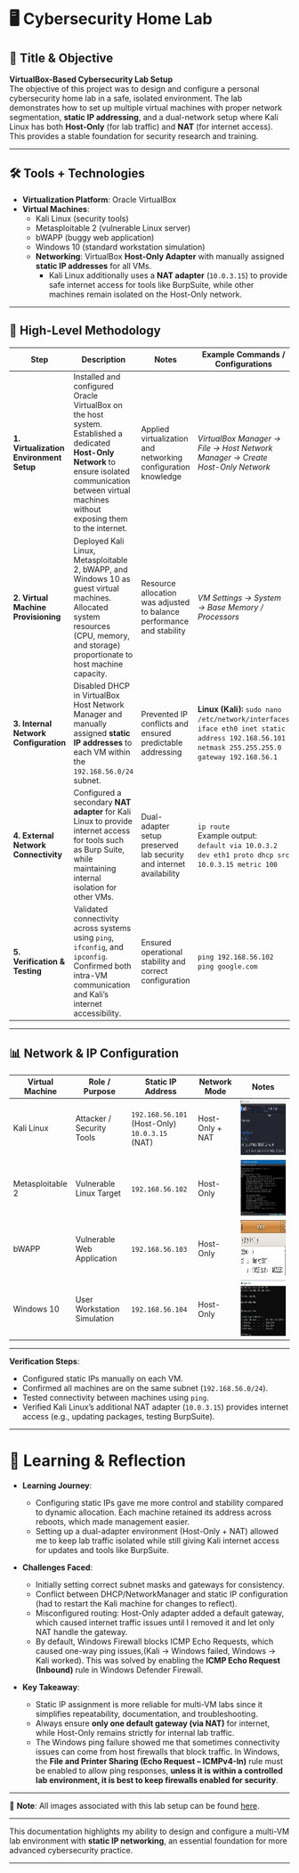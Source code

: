 # 🖥️ Cybersecurity Home Lab  

## 🎯 Title & Objective  
**VirtualBox-Based Cybersecurity Lab Setup**  
The objective of this project was to design and configure a personal cybersecurity home lab in a safe, isolated environment. The lab demonstrates how to set up multiple virtual machines with proper network segmentation, **static IP addressing**, and a dual-network setup where Kali Linux has both **Host-Only** (for lab traffic) and **NAT** (for internet access). This provides a stable foundation for security research and training.  


---

## 🛠️ Tools + Technologies  

- **Virtualization Platform**: Oracle VirtualBox  
- **Virtual Machines**:  
  - Kali Linux (security tools)  
  - Metasploitable 2 (vulnerable Linux server)  
  - bWAPP (buggy web application)  
  - Windows 10 (standard workstation simulation)  
  - **Networking**: VirtualBox **Host-Only Adapter** with manually assigned **static IP addresses** for all VMs.  
     - Kali Linux additionally uses a **NAT adapter** (`10.0.3.15`) to provide safe internet access for tools like BurpSuite, while other machines remain isolated on the Host-Only network.  

---

## 🔎 High-Level Methodology  

| Step | Description | Notes | Example Commands / Configurations |  
|------|-------------|-------|-----------------------------------|  
| **1. Virtualization Environment Setup** | Installed and configured Oracle VirtualBox on the host system. Established a dedicated **Host-Only Network** to ensure isolated communication between virtual machines without exposing them to the internet. | Applied virtualization and networking configuration knowledge | *VirtualBox Manager → File → Host Network Manager → Create Host-Only Network* |  
| **2. Virtual Machine Provisioning** | Deployed Kali Linux, Metasploitable 2, bWAPP, and Windows 10 as guest virtual machines. Allocated system resources (CPU, memory, and storage) proportionate to host machine capacity. | Resource allocation was adjusted to balance performance and stability | *VM Settings → System → Base Memory / Processors* |  
| **3. Internal Network Configuration** | Disabled DHCP in VirtualBox Host Network Manager and manually assigned **static IP addresses** to each VM within the `192.168.56.0/24` subnet. | Prevented IP conflicts and ensured predictable addressing | **Linux (Kali):**  ```sudo nano /etc/network/interfaces``` <br> ```iface eth0 inet static``` <br> ```address 192.168.56.101``` <br> ```netmask 255.255.255.0``` <br> ```gateway 192.168.56.1``` |  
| **4. External Network Connectivity** | Configured a secondary **NAT adapter** for Kali Linux to provide internet access for tools such as Burp Suite, while maintaining internal isolation for other VMs. | Dual-adapter setup preserved lab security and internet availability | ```ip route``` <br> Example output: <br> ```default via 10.0.3.2 dev eth1 proto dhcp src 10.0.3.15 metric 100``` |  
| **5. Verification & Testing** | Validated connectivity across systems using `ping`, `ifconfig`, and `ipconfig`. Confirmed both intra-VM communication and Kali’s internet accessibility. | Ensured operational stability and correct configuration | ```ping 192.168.56.102``` <br> ```ping google.com``` |  


---

## 📊 Network & IP Configuration  

| Virtual Machine  | Role / Purpose              | Static IP Address | Network Mode       | Notes |  
|------------------|-----------------------------|------------------|--------------------|-------|  
| Kali Linux       | Attacker / Security Tools   | `192.168.56.101` (Host-Only) <br> `10.0.3.15` (NAT) | Host-Only + NAT    | <img src="../../assets/images/Kali IP.png" alt="IP address snippet" height="100" /> |  
| Metasploitable 2 | Vulnerable Linux Target     | `192.168.56.102` | Host-Only          | <img src="../../assets/images/metasploit IP.jpg" alt="IP address snippet" height="100" /> |  
| bWAPP            | Vulnerable Web Application  | `192.168.56.103` | Host-Only          | <img src="../../assets/images/bwapp IP.jpg" alt="IP address snippet" height="100" /> |  
| Windows 10       | User Workstation Simulation | `192.168.56.104` | Host-Only          | <img src="../../assets/images/windows IP.png" alt="IP address snippet" height="100" /> |  

---

**Verification Steps**:  
- Configured static IPs manually on each VM.  
- Confirmed all machines are on the same subnet (`192.168.56.0/24`).  
- Tested connectivity between machines using `ping`.  
- Verified Kali Linux’s additional NAT adapter (`10.0.3.15`) provides internet access (e.g., updating packages, testing BurpSuite).  


---
# 🧠 Learning & Reflection  

- **Learning Journey**:  
  - Configuring static IPs gave me more control and stability compared to dynamic allocation. Each machine retained its address across reboots, which made management easier.  
  - Setting up a dual-adapter environment (Host-Only + NAT) allowed me to keep lab traffic isolated while still giving Kali internet access for updates and tools like BurpSuite.  

- **Challenges Faced**:  
  - Initially setting correct subnet masks and gateways for consistency.  
  - Conflict between DHCP/NetworkManager and static IP configuration (had to restart the Kali machine for changes to reflect).  
  - Misconfigured routing: Host-Only adapter added a default gateway, which caused internet traffic issues until I removed it and let only NAT handle the gateway.
  - By default, Windows Firewall blocks ICMP Echo Requests, which caused one-way ping issues,(Kali → Windows failed, Windows → Kali worked). This was solved by enabling the **ICMP Echo Request (Inbound)** rule in Windows Defender Firewall.  
 

- **Key Takeaway**:  
  - Static IP assignment is more reliable for multi-VM labs since it simplifies repeatability, documentation, and troubleshooting.  
  - Always ensure **only one default gateway (via NAT)** for internet, while Host-Only remains strictly for internal lab traffic.
  - The Windows ping failure showed me that sometimes connectivity issues can come from host firewalls that block traffic. In Windows, the **File and Printer Sharing (Echo Request – ICMPv4-In)** rule must be enabled to allow ping responses, **unless it is within a controlled lab environment, it is best to keep firewalls enabled for security**.  


---
📂 **Note**: All images associated with this lab setup can be found [here](../../assets/images/).  
 
---
This documentation highlights my ability to design and configure a multi-VM lab environment with **static IP networking**, an essential foundation for more advanced cybersecurity practice.  

---
